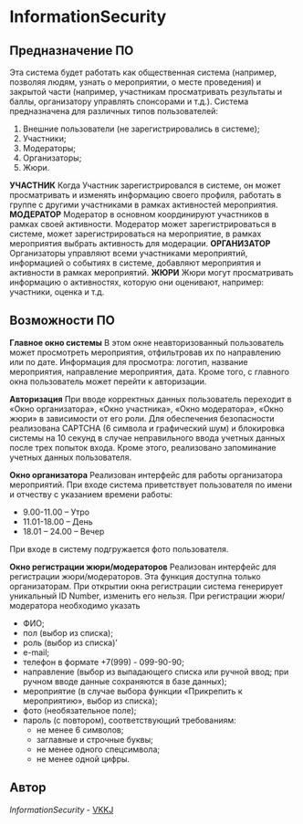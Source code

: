 # InformationSecurity
## Предназначение ПО
Эта система будет работать как общественная система (например, позволяя людям, узнать о мероприятии, о месте проведения) и закрытой части (например, участникам просматривать результаты и баллы, организатору управлять спонсорами и т.д.). Система предназначена для различных типов пользователей:
1. Внешние пользователи (не зарегистрировались в системе);
2. Участники;
3. Модераторы;
4. Организаторы;
5. Жюри.

**УЧАСТНИК**
Когда Участник зарегистрировался в системе, он может просматривать и изменять информацию своего профиля, работать в группе с другими участниками в рамках активностей мероприятия.
**МОДЕРАТОР**
Модератор в основном координируют участников в рамках своей активности. Модератор может зарегистрироваться в системе, может зарегистрироваться на мероприятие, в рамках мероприятия выбрать активность для модерации.
**ОРГАНИЗАТОР**
Организаторы управляют всеми участниками мероприятий, информацией о событиях в системе, добавляют мероприятия и активности в рамках мероприятий.
**ЖЮРИ**
Жюри могут просматривать информацию о активностях, которую они оценивают, например: участники, оценка и т.д.

## Возможности ПО
**Главное окно системы**
В этом окне неавторизованный пользователь может просмотреть мероприятия, отфильтровав их по направлению или по дате. Информация для просмотра: логотип, название мероприятия, направление мероприятия, дата.
Кроме того, с главного окна пользователь может перейти к авторизации.

**Авторизация**
При вводе корректных данных пользователь переходит в «Окно организатора», «Окно участника», «Окно модератора», «Окно жюри» в зависимости от его роли. Для обеспечения безопасности реализована CAPTCHA (6 символа и графический шум) и блокировка системы на 10 секунд в случае неправильного ввода учетных данных после трех попыток входа. Кроме этого, реализовано запоминание учетных данных пользователя.

**Окно организатора**
Реализован интерфейс для работы организатора мероприятий. При входе система приветствует пользователя по имени и отчеству с указанием времени работы:
+ 9.00-11.00 – Утро
+ 11.01-18.00 – День
+ 18.01 – 24.00 – Вечер 

При входе в систему подгружается фото пользователя.

**Окно регистрации жюри/модераторов**
Реализован интерфейс для регистрации жюри/модераторов. Эта функция доступна только организаторам. При открытии окна регистрации система генерирует уникальный ID Number,
изменить его нельзя.
При регистрации жюри/модератора необходимо указать
+ ФИО;
+ пол (выбор из списка);
+ роль (выбор из списка)’
+ e-mail;
+ телефон в формате +7(999) - 099-90-90;
+ направление (выбор из выпадающего списка или ручной ввод; при ручном вводе данные сохраняются в базе данных);
+ мероприятие (в случае выбора функции «Прикрепить к мероприятию», выбор
из списка);
+ фото (необязательное поле);
+ пароль (с повтором), соответствующий требованиям:
   - не менее 6 символов;
   - заглавные и строчные буквы;
   - не менее одного спецсимвола;
   - не менее одной цифры.

## Автор
*InformationSecurity* - [VKKJ](https://github.com/Vakkajo/)
